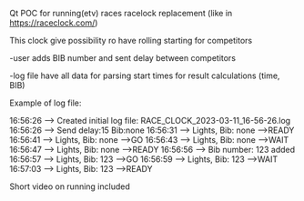 Qt POC for running(etv) races racelock replacement (like in https://raceclock.com/)

This clock give possibility ro have rolling starting for competitors

-user adds BIB number and sent delay between competitors 

-log file have all data for parsing start times for result calculations (time, BIB)

Example of log file:

16:56:26 --> Created initial log file: RACE_CLOCK_2023-03-11_16-56-26.log
16:56:26 --> Send delay:15  Bib:none
16:56:31 --> Lights, Bib: none -->READY
16:56:41 --> Lights, Bib: none -->GO
16:56:43 --> Lights, Bib: none -->WAIT
16:56:47 --> Lights, Bib: none -->READY
16:56:56 --> Bib number: 123 added
16:56:57 --> Lights, Bib: 123 -->GO
16:56:59 --> Lights, Bib: 123 -->WAIT
16:57:03 --> Lights, Bib: 123 -->READY

Short video on running included
